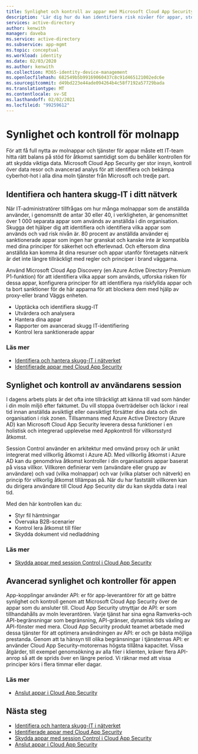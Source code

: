 ```yaml
---
title: Synlighet och kontroll av appar med Microsoft Cloud App Security
description: 'Lär dig hur du kan identifiera risk nivåer för appar, stoppa överträdelser och läckor i real tid och använda app Connectors för att dra nytta av leverantörs-API: er för synlighet och styrning.'
services: active-directory
author: kenwith
manager: daveba
ms.service: active-directory
ms.subservice: app-mgmt
ms.topic: conceptual
ms.workload: identity
ms.date: 02/03/2020
ms.author: kenwith
ms.collection: M365-identity-device-management
ms.openlocfilehash: 682549b5b99169060437c8c91d465121002edc6e
ms.sourcegitcommit: d49bd223e44ade094264b4c58f7192a57729bada
ms.translationtype: MT
ms.contentlocale: sv-SE
ms.lasthandoff: 02/02/2021
ms.locfileid: "99259612"
---
```

# <a name="cloud-app-visibility-and-control"></a>Synlighet och kontroll för molnapp

För att få full nytta av molnappar och tjänster för appar måste ett IT-team hitta rätt balans på stöd för åtkomst samtidigt som du behåller kontrollen för att skydda viktiga data. Microsoft Cloud App Security ger stor insyn, kontroll över data resor och avancerad analys för att identifiera och bekämpa cyberhot-hot i alla dina moln tjänster från Microsoft och tredje part.

## <a name="discover-and-manage-shadow-it-in-your-network"></a>Identifiera och hantera skugg-IT i ditt nätverk

När IT-administratörer tillfrågas om hur många molnappar som de anställda använder, i genomsnitt de antar 30 eller 40, i verkligheten, är genomsnittet över 1 000 separata appar som används av anställda i din organisation. Skugga det hjälper dig att identifiera och identifiera vilka appar som används och vad risk nivån är. 80 procent av anställda använder ej sanktionerade appar som ingen har granskat och kanske inte är kompatibla med dina principer för säkerhet och efterlevnad. Och eftersom dina anställda kan komma åt dina resurser och appar utanför företagets nätverk är det inte längre tillräckligt med regler och principer i brand väggarna.

Använd Microsoft Cloud App Discovery (en Azure Active Directory Premium P1-funktion) för att identifiera vilka appar som används, utforska risken för dessa appar, konfigurera principer för att identifiera nya riskfyllda appar och ta bort sanktioner för de här apparna för att blockera dem med hjälp av proxy-eller brand Väggs enheten.

- Upptäcka och identifiera skugg-IT
- Utvärdera och analysera
- Hantera dina appar
- Rapporter om avancerad skugg IT-identifiering
- Kontrol lera sanktionerade appar
 
### <a name="learn-more"></a>Läs mer

- [Identifiera och hantera skugg-IT i nätverket ](/cloud-app-security/tutorial-shadow-it)
- [Identifierade appar med Cloud App Security ](/cloud-app-security/discovered-apps)
 
## <a name="user-session-visibility-and-control"></a>Synlighet och kontroll av användarens session 

I dagens arbets plats är det ofta inte tillräckligt att känna till vad som händer i din moln miljö efter faktumet. Du vill stoppa överträdelser och läckor i real tid innan anställda avsiktligt eller oavsiktligt försätter dina data och din organisation i risk zonen. Tillsammans med Azure Active Directory (Azure AD) kan Microsoft Cloud App Security leverera dessa funktioner i en holistisk och integrerad upplevelse med Appkontroll för villkorsstyrd åtkomst. 

Session Control använder en arkitektur med omvänd proxy och är unikt integrerat med villkorlig åtkomst i Azure AD. Med villkorlig åtkomst i Azure AD kan du genomdriva åtkomst kontroller i din organisations appar baserat på vissa villkor. Villkoren definierar vem (användare eller grupp av användare) och vad (vilka molnappar) och var (vilka platser och nätverk) en princip för villkorlig åtkomst tillämpas på. När du har fastställt villkoren kan du dirigera användare till Cloud App Security där du kan skydda data i real tid.  

Med den här kontrollen kan du:  
- Styr fil hämtningar
- Övervaka B2B-scenarier  
- Kontrol lera åtkomst till filer  
- Skydda dokument vid nedladdning  
 
### <a name="learn-more"></a>Läs mer

- [Skydda appar med session Control i Cloud App Security ](/cloud-app-security/proxy-intro-aad)
 
## <a name="advanced-app-visibility-and-controls"></a>Avancerad synlighet och kontroller för appen 

App-kopplingar använder API: er för app-leverantörer för att ge bättre synlighet och kontroll genom att Microsoft Cloud App Security över de appar som du ansluter till. Cloud App Security utnyttjar de API: er som tillhandahålls av moln leverantören. Varje tjänst har sina egna Ramverks-och API-begränsningar som begränsning, API-gränser, dynamisk tids växling av API-fönster med mera. Cloud App Security produkt teamet arbetade med dessa tjänster för att optimera användningen av API: er och ge bästa möjliga prestanda. Genom att ta hänsyn till olika begränsningar i tjänsternas API: er använder Cloud App Security-motorernas högsta tillåtna kapacitet. Vissa åtgärder, till exempel genomsökning av alla filer i klienten, kräver flera API-anrop så att de sprids över en längre period. Vi räknar med att vissa principer körs i flera timmar eller dagar. 
 
### <a name="learn-more"></a>Läs mer  

- [Anslut appar i Cloud App Security ](/cloud-app-security/enable-instant-visibility-protection-and-governance-actions-for-your-apps)

## <a name="next-steps"></a>Nästa steg

- [Identifiera och hantera skugg-IT i nätverket ](/cloud-app-security/tutorial-shadow-it)
- [Identifierade appar med Cloud App Security ](/cloud-app-security/discovered-apps)
- [Skydda appar med session Control i Cloud App Security ](/cloud-app-security/proxy-intro-aad)
- [Anslut appar i Cloud App Security ](/cloud-app-security/enable-instant-visibility-protection-and-governance-actions-for-your-apps)